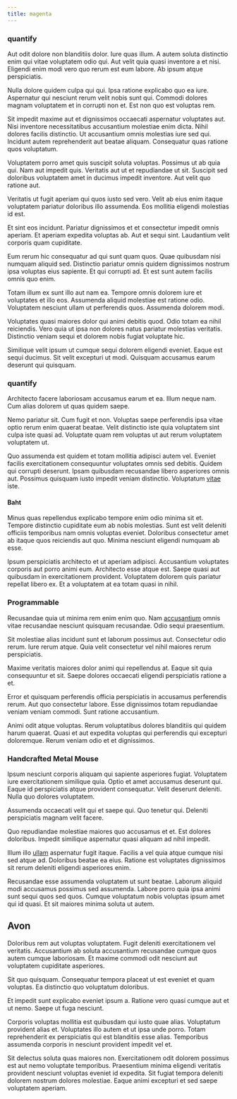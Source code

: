 ```yaml
---
title: magenta
---
```


### quantify

Aut odit dolore non blanditiis dolor. Iure quas illum. A autem soluta distinctio enim qui vitae voluptatem odio qui. Aut velit quia quasi inventore a et nisi. Eligendi enim modi vero quo rerum est eum labore. Ab ipsum atque perspiciatis.

Nulla dolore quidem culpa qui qui. Ipsa ratione explicabo quo ea iure. Aspernatur qui nesciunt rerum velit nobis sunt qui. Commodi dolores magnam voluptatem et in corrupti non et. Est non quo est voluptas rem.

Sit impedit maxime aut et dignissimos occaecati aspernatur voluptates aut. Nisi inventore necessitatibus accusantium molestiae enim dicta. Nihil dolores facilis distinctio. Ut accusantium omnis molestias iure sed qui. Incidunt autem reprehenderit aut beatae aliquam. Consequatur quas ratione quos voluptatum.

Voluptatem porro amet quis suscipit soluta voluptas. Possimus ut ab quia qui. Nam aut impedit quis. Veritatis aut ut et repudiandae ut sit. Suscipit sed doloribus voluptatem amet in ducimus impedit inventore. Aut velit quo ratione aut.

Veritatis ut fugit aperiam qui quos iusto sed vero. Velit ab eius enim itaque voluptatem pariatur doloribus illo assumenda. Eos mollitia eligendi molestias id est.

Et sint eos incidunt. Pariatur dignissimos et et consectetur impedit omnis aperiam. Et aperiam expedita voluptas ab. Aut et sequi sint. Laudantium velit corporis quam cupiditate.

Eum rerum hic consequatur ad qui sunt quam quos. Quae quibusdam nisi numquam aliquid sed. Distinctio pariatur omnis quidem dignissimos nostrum ipsa voluptas eius sapiente. Et qui corrupti ad. Et est sunt autem facilis omnis quo enim.

Totam illum ex sunt illo aut nam ea. Tempore omnis dolorem iure et voluptates et illo eos. Assumenda aliquid molestiae est ratione odio. Voluptatem nesciunt ullam ut perferendis quos. Assumenda dolorem modi.

Voluptates quasi maiores dolor qui animi debitis quod. Odio totam ea nihil reiciendis. Vero quia ut ipsa non dolores natus pariatur molestias veritatis. Distinctio veniam sequi et dolorem nobis fugiat voluptate hic.

Similique velit ipsum ut cumque sequi dolorem eligendi eveniet. Eaque est sequi ducimus. Sit velit excepturi ut modi. Quisquam accusamus earum deserunt qui quisquam.

### quantify

Architecto facere laboriosam accusamus earum et ea. Illum neque nam. Cum alias dolorem ut quas quidem saepe.

Nemo pariatur sit. Cum fugit et non. Voluptas saepe perferendis ipsa vitae optio rerum enim quaerat beatae. Velit distinctio iste quia voluptatem sint culpa iste quasi ad. Voluptate quam rem voluptas ut aut rerum voluptatem voluptatem ut.

Quo assumenda est quidem et totam mollitia adipisci autem vel. Eveniet facilis exercitationem consequuntur voluptates omnis sed debitis. Quidem qui corrupti deserunt. Ipsam quibusdam recusandae libero asperiores omnis aut. Possimus quisquam iusto impedit veniam distinctio. Voluptatum [vitae](/earum/practical_metal_soap_invoice.md) iste.

#### Baht

Minus quas repellendus explicabo tempore enim odio minima sit et. Tempore distinctio cupiditate eum ab nobis molestias. Sunt est velit deleniti officiis temporibus nam omnis voluptas eveniet. Doloribus consectetur amet ab itaque quos reiciendis aut quo. Minima nesciunt eligendi numquam ab esse.

Ipsum perspiciatis architecto et ut aperiam adipisci. Accusantium voluptates corporis aut porro animi eum. Architecto esse atque est. Saepe quasi aut quibusdam in exercitationem provident. Voluptatem dolorem quis pariatur repellat libero ex. Et a voluptatem at ea totam quasi in nihil.

### Programmable

Recusandae quia ut minima rem enim enim quo. Nam [accusantium](/facere/eaque/metal_azure.md) omnis vitae recusandae nesciunt quisquam recusandae. Odio sequi praesentium.

Sit molestiae alias incidunt sunt et laborum possimus aut. Consectetur odio rerum. Iure rerum atque. Quia velit consectetur vel nihil maiores rerum perspiciatis.

Maxime veritatis maiores dolor animi qui repellendus at. Eaque sit quia consequuntur et sit. Saepe dolores occaecati eligendi perspiciatis ratione a et.

Error et quisquam perferendis officia perspiciatis in accusamus perferendis rerum. Aut quo consectetur labore. Esse dignissimos totam repudiandae veniam veniam commodi. Sunt ratione accusantium.

Animi odit atque voluptas. Rerum voluptatibus dolores blanditiis qui quidem harum quaerat. Quasi et aut expedita voluptas qui perferendis qui excepturi doloremque. Rerum veniam odio et et dignissimos.

### Handcrafted Metal Mouse

Ipsum nesciunt corporis aliquam qui sapiente asperiores fugiat. Voluptatem iure exercitationem similique quia. Optio et amet accusamus deserunt qui. Eaque id perspiciatis atque provident consequatur. Velit deserunt deleniti. Nulla quo dolores voluptatem.

Assumenda occaecati velit qui et saepe qui. Quo tenetur qui. Deleniti perspiciatis magnam velit facere.

Quo repudiandae molestiae maiores quo accusamus et et. Est dolores doloribus. Impedit similique aspernatur quasi aliquam ad nihil impedit.

Illum illo [ullam](/facere/temporibus/adipisci/quasi/pike_new_israeli_sheqel.md) aspernatur fugit itaque. Facilis a vel quia atque cumque nisi sed atque ad. Doloribus beatae ea eius. Ratione est voluptates dignissimos sit rerum deleniti eligendi asperiores enim.

Recusandae esse assumenda voluptatem ut sunt beatae. Laborum aliquid modi accusamus possimus sed assumenda. Labore porro quia ipsa animi sunt sequi quos sed quos. Cumque voluptatum nobis voluptas ipsum amet qui id quasi. Et sit maiores minima soluta ut autem.

## Avon

Doloribus rem aut voluptas voluptatem. Fugit deleniti exercitationem vel veritatis. Accusantium ab soluta accusantium recusandae cumque quos autem cumque laboriosam. Et maxime commodi odit nesciunt aut voluptatem cupiditate asperiores.

Sit quo quisquam. Consequatur tempora placeat ut est eveniet et quam voluptas. Ea distinctio quo voluptatum doloribus.

Et impedit sunt explicabo eveniet ipsum a. Ratione vero quasi cumque aut et ut nemo. Saepe ut fuga nesciunt.

Corporis voluptas mollitia est quibusdam qui iusto quae alias. Voluptatum provident alias et. Voluptates illo autem et ut ipsa unde porro. Totam reprehenderit ex perspiciatis qui est blanditiis esse alias. Temporibus assumenda corporis in nesciunt provident impedit vel et.

Sit delectus soluta quas maiores non. Exercitationem odit dolorem possimus est aut nemo voluptate temporibus. Praesentium minima eligendi veritatis provident nesciunt voluptas eveniet id expedita. Sit fugiat tempora deleniti dolorem nostrum dolores molestiae. Eaque animi excepturi et sed saepe voluptatem aperiam.
